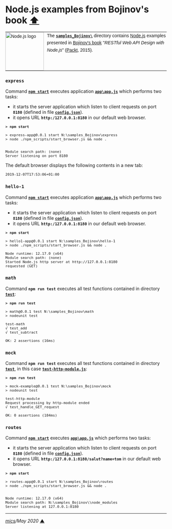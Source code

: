 # <span id="top">Node.js examples from Bojinov's book</span> <span style="size:30%;"><a href="../README.md">⬆</a></span>

<table style="font-family:Helvetica,Arial;font-size:14px;line-height:1.6;">
  <tr>
  <td style="border:0;padding:0 10px 0 0;min-width:120px;"><a href="https://nodejs.org/"><img src="https://nodejs.org/static/images/logos/nodejs-new-pantone-black.svg" width="120" alt="Node.js logo"/></a></td>
  <td style="border:0;padding:0;vertical-align:text-top;">The <a href="."><strong><code>samples_Bojinov\</code></strong></a> directory contains <a href="https://nodejs.org/" alt="Node.js">Node.js</a> examples presented in <a href="https://www.amazon.com/RESTful-Web-API-Design-Node-JS/dp/1786469138">Bojinov's book</a> "<i>RESTful Web API Design with Node.js</i>" (<a href="https://www.packtpub.com/">Packt</a>, 2015).</td>
  </tr>
</table>

### `express`

Command [**`npm start`**](./express/package.json) executes application [**`app\app.js`**](./express/app/app.js) which performs two tasks:

- it starts the server application which listen to client requests on port **`8180`** (defined in file [**`config.json`**](./express/config_TEMPLATE.json)).
- it opens URL **`http:/127.0.0.1:8180`** in our default web browser.

<pre style="font-size:80%;">
<b>&gt; npm start</b>

> express-app@0.0.1 start N:\samples_Bojinov\express
> node ./npm_scripts/start_browser.js && node .


Module search path: (none)
Server listening on port 8180
</pre>

The default browser displays the following contents in a new tab:

<pre style="font-size:80%;">
2019-12-07T17:53:06+01:00
</pre>

### `hello-1`

Command [**`npm start`**](./hello-1/package.json) executes application [**`app\app.js`**](./hello-1/app/app.js) which performs two tasks:

- it starts the server application which listen to client requests on port **`8180`** (defined in file [**`config.json`**](./hello-1/config_TEMPLATE.json)).
- it opens URL **`http:/127.0.0.1:8180`** in our default web browser.

<pre style="font-size:80%;">
<b>&gt; npm start</b>

&gt; hello1-app@0.0.1 start N:\samples_Bojinov\hello-1
&gt; node ./npm_scripts/start_browser.js && node .</b>

Node runtime: 12.17.0 (x64)
Module search path: (none)
Started Node.js http server at http://127.0.0.1:8180
requested (GET)
</pre>


### `math`

Command **`npm run test`** executes all test functions contained in directory [**`test`**](math/test/):

<pre style="font-size:80%;">
<b>&gt; npm run test</b>

&gt; math@0.0.1 test N:\samples_Bojinov\math
&gt; nodeunit test

test-math
√ test_add
√ test_subtract

OK: 2 assertions (16ms)
</pre>


### `mock`

Command **`npm run test`** executes all test functions contained in directory [**`test`**](mock/test/), in this case [**`test-http-module.js`**](mock/test/test-http-module.js):

<pre style="font-size:80%;">
<b>&gt; npm run test</b>

> mock-example@0.0.1 test N:\samples_Bojinov\mock
> nodeunit test

test-http-module
Request processing by http-module ended
√ test_handle_GET_request

OK: 0 assertions (184ms)
</pre>


### `routes`

Command [**`npm start`**](./routes/package.json) executes [**`app\app.js`**](./routes/app/app.js) which performs two tasks:

- it starts the server application which listen to client requests on port **`8180`** (defined in file [**`config.json`**](./routes/config_TEMPLATE.json)).
- it opens URL **`http:/127.0.0.1:8180/salut?name=tom`** in our default web browser.

<pre style="font-size:80%;">
<b>&gt; npm start</b>

&gt; routes-app@0.0.1 start N:\samples_Bojinov\routes
&gt; node ./npm_scripts/start_browser.js && node .</b>


Node runtime: 12.17.0 (x64)
Module search path: N:\samples_Bojinov\\node_modules
Server listening at 127.0.0.1:8180
</pre>

***

*[mics](https://lampwww.epfl.ch/~michelou/)/May 2020* [**&#9650;**](#top)
<span id="bottom">&nbsp;</span>
